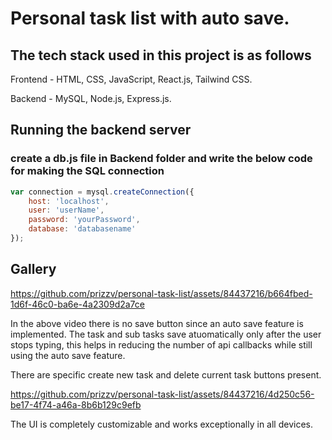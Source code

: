 # Personal task list with auto save.

## The tech stack used in this project is as follows

Frontend - HTML, CSS, JavaScript, React.js, Tailwind CSS.

Backend - MySQL, Node.js, Express.js.

## Running the backend server

### create a db.js file in Backend folder and write the below code for making the SQL connection

``` javascript
var connection = mysql.createConnection({
    host: 'localhost',
    user: 'userName',
    password: 'yourPassword',
    database: 'databasename'
});
```

## Gallery


https://github.com/prizzv/personal-task-list/assets/84437216/b664fbed-1d6f-46c0-ba6e-4a2309d2a7ce

In the above video there is no save button since an auto save feature is implemented. The task and sub tasks save atuomatically only after the user stops typing, this helps in reducing the number of api callbacks while still using the auto save feature.

There are specific create new task and delete current task buttons present.

https://github.com/prizzv/personal-task-list/assets/84437216/4d250c56-be17-4f74-a46a-8b6b129c9efb

The UI is completely customizable and works exceptionally in all devices.
